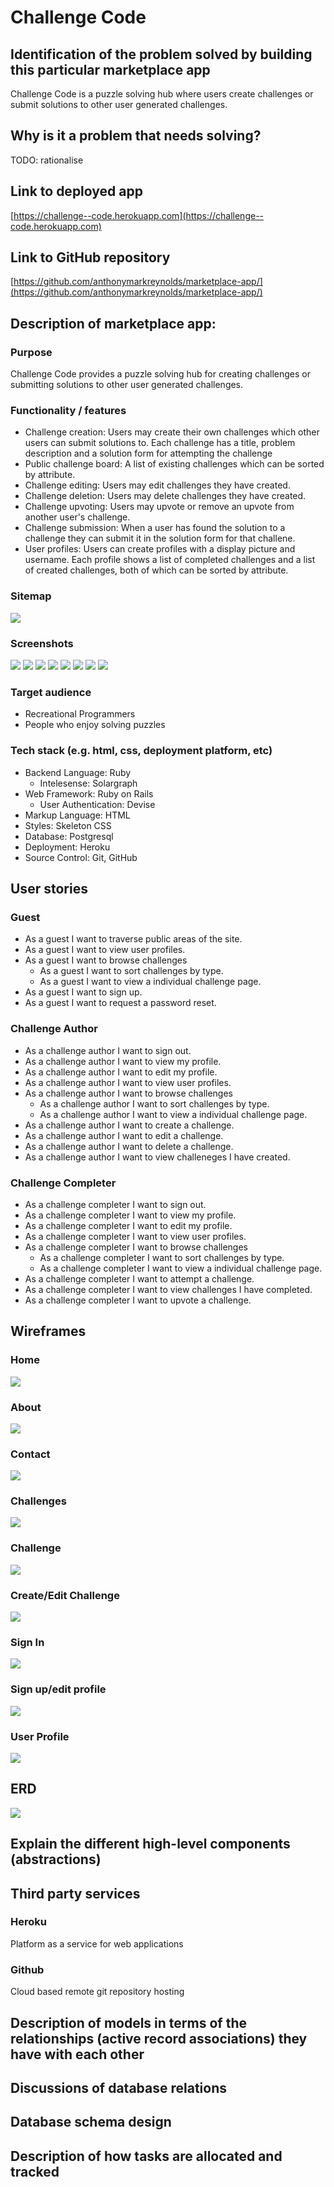 # Challenge Code

## Identification of the problem solved by building this particular marketplace app
Challenge Code is a puzzle solving hub where users create challenges or submit solutions to other user generated challenges.

## Why is it a problem that needs solving? 
TODO: rationalise

## Link to deployed app
[https://challenge--code.herokuapp.com](https://challenge--code.herokuapp.com)

## Link to GitHub repository
[https://github.com/anthonymarkreynolds/marketplace-app/](https://github.com/anthonymarkreynolds/marketplace-app/)

## Description of marketplace app:
### Purpose
Challenge Code provides a puzzle solving hub for creating challenges or submitting solutions to other user generated challenges.
### Functionality / features
- Challenge creation: Users may create their own challenges which other users can submit solutions to. Each challenge has a title, problem description and a solution form for attempting the challenge 
- Public challenge board: A list of existing challenges which can be sorted by attribute.
- Challenge editing: Users may edit challenges they have created.
- Challenge deletion: Users may delete challenges they have created.
- Challenge upvoting: Users may upvote or remove an upvote from another user's challenge.
- Challenge submission: When a user has found the solution to a challenge they can submit it in the solution form for that challene.
- User profiles: Users can create profiles with a display picture and username. Each profile shows a list of completed challenges and a list of created challenges, both of which can be sorted by attribute.

### Sitemap
![](https://raw.githubusercontent.com/anthonymarkreynolds/marketplace-app/main/app/assets/images/sitemap.png)
### Screenshots
![](https://raw.githubusercontent.com/anthonymarkreynolds/marketplace-app/main/app/assets/images/screenshot1.png)
![](https://raw.githubusercontent.com/anthonymarkreynolds/marketplace-app/main/app/assets/images/screenshot2.png)
![](https://raw.githubusercontent.com/anthonymarkreynolds/marketplace-app/main/app/assets/images/screenshot3.png)
![](https://raw.githubusercontent.com/anthonymarkreynolds/marketplace-app/main/app/assets/images/screenshot4.png)
![](https://raw.githubusercontent.com/anthonymarkreynolds/marketplace-app/main/app/assets/images/screenshot5.png)
![](https://raw.githubusercontent.com/anthonymarkreynolds/marketplace-app/main/app/assets/images/screenshot6.png)
![](https://raw.githubusercontent.com/anthonymarkreynolds/marketplace-app/main/app/assets/images/screenshot7.png)
![](https://raw.githubusercontent.com/anthonymarkreynolds/marketplace-app/main/app/assets/images/screenshot8.png)
### Target audience
- Recreational Programmers
- People who enjoy solving puzzles
### Tech stack (e.g. html, css, deployment platform, etc)
- Backend Language: Ruby 
  - Intelesense: Solargraph
- Web Framework: Ruby on Rails
  - User Authentication: Devise
- Markup Language: HTML
- Styles: Skeleton CSS 
- Database: Postgresql 
- Deployment: Heroku 
- Source Control: Git, GitHub 

## User stories
### Guest
- As a guest I want to traverse public areas of the site.
- As a guest I want to view user profiles.
- As a guest I want to browse challenges
  - As a guest I want to sort challenges by type.
  - As a guest I want to view a individual challenge page.
- As a guest I want to sign up.
- As a guest I want to request a password reset.
### Challenge Author
- As a challenge author I want to sign out.
- As a challenge author I want to view my profile.
- As a challenge author I want to edit my profile.
- As a challenge author I want to view user profiles.
- As a challenge author I want to browse challenges
  - As a challenge author I want to sort challenges by type.
  - As a challenge author I want to view a individual challenge page.
- As a challenge author I want to create a challenge.
- As a challenge author I want to edit a challenge.
- As a challenge author I want to delete a challenge.
- As a challenge author I want to view challeneges I have created.
### Challenge Completer
- As a challenge completer I want to sign out.
- As a challenge completer I want to view my profile.
- As a challenge completer I want to edit my profile.
- As a challenge completer I want to view user profiles.
- As a challenge completer I want to browse challenges
  - As a challenge completer I want to sort challenges by type.
  - As a challenge completer I want to view a individual challenge page.
- As a challenge completer I want to attempt a challenge.
- As a challenge completer I want to view challenges I have completed.
- As a challenge completer I want to upvote a challenge.

## Wireframes
### Home
![](https://raw.githubusercontent.com/anthonymarkreynolds/marketplace-app/main/app/assets/images/home.png)
### About
![](https://raw.githubusercontent.com/anthonymarkreynolds/marketplace-app/main/app/assets/images/about.png)
### Contact
![](https://raw.githubusercontent.com/anthonymarkreynolds/marketplace-app/main/app/assets/images/contact.png)
### Challenges
![](https://raw.githubusercontent.com/anthonymarkreynolds/marketplace-app/main/app/assets/images/challenges.png)
### Challenge
![](https://raw.githubusercontent.com/anthonymarkreynolds/marketplace-app/main/app/assets/images/challenge.png)
### Create/Edit Challenge
![](https://raw.githubusercontent.com/anthonymarkreynolds/marketplace-app/main/app/assets/images/create_challenge.png)
### Sign In
![](https://raw.githubusercontent.com/anthonymarkreynolds/marketplace-app/main/app/assets/images/sign_in.png)
### Sign up/edit profile
![](https://raw.githubusercontent.com/anthonymarkreynolds/marketplace-app/main/app/assets/images/sign_up.png)
### User Profile
![](https://raw.githubusercontent.com/anthonymarkreynolds/marketplace-app/main/app/assets/images/profile.png)
## ERD
![](https://raw.githubusercontent.com/anthonymarkreynolds/marketplace-app/main/app/assets/images/ERD.png)


## Explain the different high-level components (abstractions)

## Third party services
### Heroku
Platform as a service for web applications
### Github
Cloud based remote git repository hosting
## Description of models in terms of the relationships (active record associations) they have with each other  

## Discussions of database relations

## Database schema design 

## Description of how tasks are allocated and tracked

